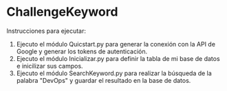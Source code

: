 # ChallengeKeyword

Instrucciones para ejecutar:

1. Ejecuto el módulo Quicstart.py para generar la conexión con la API de Google y generar los tokens de autenticación.
2. Ejecuto el módulo Inicializar.py para definir la tabla de mi base de datos e inicilizar sus campos.
3. Ejecuto el módulo SearchKeyword.py para realizar la búsqueda de la palabra "DevOps" y guardar el resultado en la base de datos.
